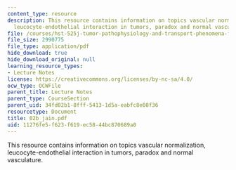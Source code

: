 ```yaml
---
content_type: resource
description: This resource contains information on topics vascular normalization,
  leucocyte-endothelial interaction in tumors, paradox and normal vasculature.
file: /courses/hst-525j-tumor-pathophysiology-and-transport-phenomena-fall-2005/11276fe5f623f619ec5844bc870689a0_02b_jain.pdf
file_size: 2990775
file_type: application/pdf
hide_download: true
hide_download_original: null
learning_resource_types:
- Lecture Notes
license: https://creativecommons.org/licenses/by-nc-sa/4.0/
ocw_type: OCWFile
parent_title: Lecture Notes
parent_type: CourseSection
parent_uid: 34fd02b1-8fff-5413-1d5a-eabfc8e08f36
resourcetype: Document
title: 02b_jain.pdf
uid: 11276fe5-f623-f619-ec58-44bc870689a0
---
```

This resource contains information on topics vascular normalization, leucocyte-endothelial interaction in tumors, paradox and normal vasculature.